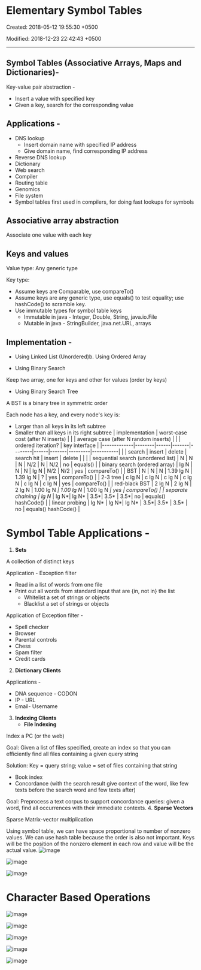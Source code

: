 # Elementary Symbol Tables

Created: 2018-05-12 19:55:30 +0500

Modified: 2018-12-23 22:42:43 +0500

---

## Symbol Tables (Associative Arrays, Maps and Dictionaries)-

Key-value pair abstraction -

- Insert a value with specified key
- Given a key, search for the corresponding value

## Applications -

- DNS lookup
  - Insert domain name with specified IP address
  - Give domain name, find corresponding IP address
- Reverse DNS lookup
- Dictionary
- Web search
- Compiler
- Routing table
- Genomics
- File system
- Symbol tables first used in compilers, for doing fast lookups for symbols

## Associative array abstraction

Associate one value with each key

## Keys and values

Value type: Any generic type

Key type:

- Assume keys are Comparable, use compareTo()
- Assume keys are any generic type, use equals() to test equality; use hashCode() to scramble key.
- Use immutable types for symbol table keys
  - Immutable in java - Integer, Double, String, java.io.File
  - Mutable in java - StringBuilder, java.net.URL, arrays

## Implementation -

- Using Linked List (Unordered)b.  Using Ordered Array

- Using Binary Search

Keep two array, one for keys and other for values (order by keys)

- Using Binary Search Tree

A BST is a binary tree in symmetric order

Each node has a key, and every node's key is:

- Larger than all keys in its left subtree
- Smaller than all keys in its right subtree
| implementation                     | worst-case cost (after N inserts) |       |       | average case (after N random inserts) |             |             | ordered iteration? | key interface       |
|-------------|--------|------|-------|--------|------|-------|---------|-----------|
|                                   | search                            | insert | delete | search hit                            | insert       | delete       |                   |                    |
| sequential search (unordered list) | N                                 | N      | N      | N/2                                   | N            | N/2          | no                 | equals()            |
| binary search (ordered array)      | lg N                              | N      | N      | lg N                                  | N/2          | N/2          | yes                | compareTo()         |
| BST                                | N                                 | N      | N      | 1.39 lg N                             | 1.39 lg N    | ?            | yes                | compareTo()         |
| 2-3 tree                           | c lg N                            | c lg N | c lg N | c lg N                                | c lg N       | c lg N       | yes                | compareTo()         |
| red-black BST                      | 2 lg N                            | 2 lg N | 2 lg N | 1.00 lg N *| 1.00 lg N* | 1.00 lg N *| yes                | compareTo()         |
| separate chaining                  | lg N*                            | lg N*| lg N* | 3.5*| 3.5*        | 3.5*| no                 | equals() hashCode() |
| linear probing                     | lg N*                            | lg N*| lg N* | 3.5*| 3.5*        | 3.5*        | no                 | equals() hashCode() |

# Symbol Table Applications -

1. **Sets**

A collection of distinct keys

Application - Exception filter

- Read in a list of words from one file
- Print out all words from standard input that are {in, not in} the list
  - Whitelist a set of strings or objects
  - Blacklist a set of strings or objects

Application of Exception filter -

- Spell checker
- Browser
- Parental controls
- Chess
- Spam filter
- Credit cards

2. **Dictionary Clients**

Applications -

- DNA sequence - CODON
- IP - URL
- Email- Username

3. **Indexing Clients**
    - **File Indexing**

Index a PC (or the web)

Goal: Given a list of files specified, create an index so that you can efficiently find all files containing a given query string

Solution: Key = query string; value = set of files containing that string

- Book index
- Concordance (with the search result give context of the word, like few texts before the search word and few texts after)

Goal: Preprocess a text corpus to support concordance queries: given a word, find all occurrences with their immediate contexts.
4.  **Sparse Vectors**

Sparse Matrix-vector multiplication

Using symbol table, we can have space proportional to number of nonzero values. We can use hash table because the order is also not important. Keys will be the position of the nonzero element in each row and value will be the actual value.
![image](media/Elementary-Symbol-Tables-image1.png)

![image](media/Elementary-Symbol-Tables-image2.png)

![image](media/Elementary-Symbol-Tables-image3.png)

# Character Based Operations

![image](media/Elementary-Symbol-Tables-image4.png)

![image](media/Elementary-Symbol-Tables-image5.png)

![image](media/Elementary-Symbol-Tables-image6.png)

![image](media/Elementary-Symbol-Tables-image7.png)

![image](media/Elementary-Symbol-Tables-image8.png)
